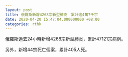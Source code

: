 ```yaml
---
layout: post
title: 俄羅斯新增4268宗新型肺炎　累計逾4萬7千宗
date: 2020-04-20 15:47:04.000000000 +08:00
categories: rthk
---
```


俄羅斯過去24小時新增4268宗新型肺炎，累計47121宗病例。

另外，新增44宗死亡個案，累計405人死。
